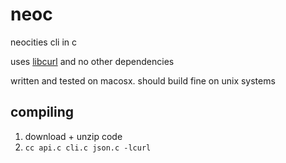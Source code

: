 # neoc

neocities cli in c

uses [libcurl](https://curl.se/libcurl/) and no other dependencies

written and tested on macosx. should build fine on unix systems

## compiling

1. download + unzip code
2. `cc api.c cli.c json.c -lcurl`
